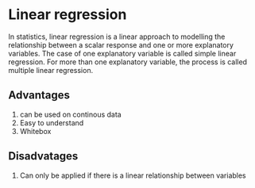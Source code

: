 # Linear regression

In statistics, linear regression is a linear approach to modelling the relationship between a scalar response and one or more explanatory variables. The case of one explanatory variable is called simple linear regression. For more than one explanatory variable, the process is called multiple linear regression.

## Advantages

1. can be used on continous data
2. Easy to understand
3. Whitebox

## Disadvatages

1. Can only be applied if there is a linear relationship between variables

